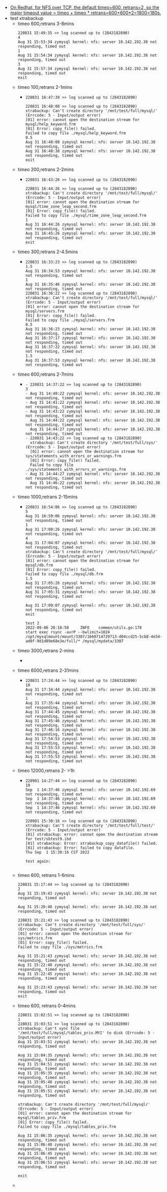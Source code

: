 - [On Redhat, for NFS over TCP, the default timeo=600, retrans=2, so the major timeout value = timeo + timeo * retrans=600+600*2=1800=180s.](https://www.howtouselinux.com/post/understanding-timeo-in-nfs)
- test xtrabackup
	- timeo 600,retrans 3-8mins
	  ```
	  220831 15:49:35 >> log scanned up to (2843182890)
	  4
	  Aug 31 15:53:34 zymysql kernel: nfs: server 10.142.192.38 not responding, timed out
	  1
	  Aug 31 15:54:34 zymysql kernel: nfs: server 10.142.192.38 not responding, timed out
	  3
	  Aug 31 15:57:34 zymysql kernel: nfs: server 10.142.192.38 not responding, timed out
	  exit
	  ```
	- timeo 100,retrans 2-1mins
		- ```
		  220831 16:47:39 >> log scanned up to (2843182890)
		  
		  220831 16:48:08 >> log scanned up to (2843182890)
		  xtrabackup: Can't create directory '/mnt/test/full/mysql/' (Errcode: 5 - Input/output error)
		  [01] error: cannot open the destination stream for mysql/help_keyword.frm
		  [01] Error: copy_file() failed.
		  Failed to copy file ./mysql/help_keyword.frm
		  0.5
		  Aug 31 16:48:08 zymysql kernel: nfs: server 10.142.192.38 not responding, timed out
		  Aug 31 16:48:38 zymysql kernel: nfs: server 10.142.192.38 not responding, timed out
		  exit
		  ```
	- timeo 200,retrans 2-2mins
		- ```
		  220831 16:43:26 >> log scanned up to (2843182890)
		  
		  220831 16:44:26 >> log scanned up to (2843182890)
		  xtrabackup: Can't create directory '/mnt/test/full/mysql/' (Errcode: 5 - Input/output error)
		  [01] error: cannot open the destination stream for mysql/time_zone_leap_second.frm
		  [01] Error: copy_file() failed.
		  Failed to copy file ./mysql/time_zone_leap_second.frm
		  1
		  Aug 31 16:44:26 zymysql kernel: nfs: server 10.142.192.38 not responding, timed out
		  Aug 31 16:45:26 zymysql kernel: nfs: server 10.142.192.38 not responding, timed out
		  exit
		  ```
	- timeo 300,retrans 2-4.5mins
		- ```
		  220831 16:33:23 >> log scanned up to (2843182890)
		  1.5
		  Aug 31 16:34:53 zymysql kernel: nfs: server 10.142.192.38 not responding, timed out
		  1
		  Aug 31 16:35:46 zymysql kernel: nfs: server 10.142.192.38 not responding, timed out
		  220831 16:36:22 >> log scanned up to (2843182890)
		  xtrabackup: Can't create directory '/mnt/test/full/mysql/' (Errcode: 5 - Input/output error)
		  [01] error: cannot open the destination stream for mysql/servers.frm
		  [01] Error: copy_file() failed.
		  Failed to copy file ./mysql/servers.frm
		  0.5
		  Aug 31 16:36:23 zymysql kernel: nfs: server 10.142.192.38 not responding, timed out
		  Aug 31 16:37:17 zymysql kernel: nfs: server 10.142.192.38 not responding, timed out
		  Aug 31 16:37:22 zymysql kernel: nfs: server 10.142.192.38 not responding, timed out
		  1.5
		  Aug 31 16:37:53 zymysql kernel: nfs: server 10.142.192.38 not responding, timed out
		  
		  ```
	- timeo 600,retrans 2-7mins
		- ```
		  - 220831 14:37:22 >> log scanned up to (2843182890)
		  3
		  - Aug 31 14:40:22 zymysql kernel: nfs: server 10.142.192.38 not responding, timed out  
		  - Aug 31 14:41:22 zymysql kernel: nfs: server 10.142.192.38 not responding, timed out  
		  - Aug 31 14:43:22 zymysql kernel: nfs: server 10.142.192.38 not responding, timed out  
		    Aug 31 14:44:22 zymysql kernel: nfs: server 10.142.192.38 not responding, timed out  
		    Aug 31 14:44:27 zymysql kernel: nfs: server 10.142.192.38 not responding, timed out  
		  - 220831 14:43:22 >> log scanned up to (2843182890)  
		    xtrabackup: Can't create directory '/mnt/test/full/sys/' (Errcode: 5 - Input/output error)  
		    [01] error: cannot open the destination stream for sys/statements_with_errors_or_warnings.frm  
		    [01] Error: copy_file() failed.  
		    Failed to copy file ./sys/statements_with_errors_or_warnings.frm  
		  - Aug 31 14:44:27 zymysql kernel: nfs: server 10.142.192.38 not responding, timed out  
		    Aug 31 14:46:22 zymysql kernel: nfs: server 10.142.192.38 not responding, timed out
		  ```
	- timeo 1000,retrans 2-15mins
		- ```
		  220831 16:54:06 >> log scanned up to (2843182890)
		  5
		  Aug 31 16:59:06 zymysql kernel: nfs: server 10.142.192.38 not responding, timed out
		  1
		  Aug 31 17:00:26 zymysql kernel: nfs: server 10.142.192.38 not responding, timed out
		  4
		  Aug 31 17:04:07 zymysql kernel: nfs: server 10.142.192.38 not responding, timed out
		  xtrabackup: Can't create directory '/mnt/test/full/mysql/' (Errcode: 5 - Input/output error)
		  [01] error: cannot open the destination stream for mysql/db.frm
		  [01] Error: copy_file() failed.
		  Failed to copy file ./mysql/db.frm
		  1.5
		  Aug 31 17:05:26 zymysql kernel: nfs: server 10.142.192.38 not responding, timed out
		  Aug 31 17:05:31 zymysql kernel: nfs: server 10.142.192.38 not responding, timed out
		  
		  Aug 31 17:09:07 zymysql kernel: nfs: server 10.142.192.38 not responding, timed out
		  exit
		  
		  test 2
		  2022-09-06 20:18:50     INFO    common/utils.go:178     start exec rsync -avrP --bwlimit=1024 /opt/mysqlmount/mount/3307/1660714729713-d04ccd25-5cb8-4e54-ad0f-9d1d89e68e3e/full/* /mysql/mydata/3307
		  
		  ```
	- timeo 3000,retrans 2-mins
		- ```
		  ```
	- timeo 6000,retrans 2-31mins
		- ```
		  220831 17:24:44 >> log scanned up to (2843182890)
		  10
		  Aug 31 17:34:44 zymysql kernel: nfs: server 10.142.192.38 not responding, timed out
		  1
		  Aug 31 17:35:44 zymysql kernel: nfs: server 10.142.192.38 not responding, timed out
		  Aug 31 17:44:45 zymysql kernel: nfs: server 10.142.192.38 not responding, timed out
		  Aug 31 17:45:46 zymysql kernel: nfs: server 10.142.192.38 not responding, timed out
		  Aug 31 17:46:16 zymysql kernel: nfs: server 10.142.192.38 not responding, timed out
		  Aug 31 17:54:53 zymysql kernel: nfs: server 10.142.192.38 not responding, timed out
		  Aug 31 17:55:53 zymysql kernel: nfs: server 10.142.192.38 not responding, timed out
		  Aug 31 17:55:53 zymysql kernel: nfs: server 10.142.192.38 not responding, timed out
		  
		  ```
	- timeo 12000,retrans 2- >1h
		- ```
		  220901 14:27:44 >> log scanned up to (2843182890)
		  10
		  Sep  1 14:37:46 zymysql kernel: nfs: server 10.142.192.69 not responding, timed out
		  Sep  1 14:37:46 zymysql kernel: nfs: server 10.142.192.69 not responding, timed out
		  Sep  1 14:37:46 zymysql kernel: nfs: server 10.142.192.69 not responding, timed out
		  
		  220901 15:30:16 >> log scanned up to (2843182890)
		  xtrabackup: Can't create directory '/mnt/test/full/test/' (Errcode: 5 - Input/output error)
		  [01] xtrabackup: error: cannot open the destination stream for test/sbtest9.ibd
		  [01] xtrabackup: Error: xtrabackup_copy_datafile() failed.
		  [01] xtrabackup: Error: failed to copy datafile.
		  Thu Sep  1 15:30:16 CST 2022
		  
		  test again:
		  
		  
		  ```
	- timeo 600, retrans 1-6mins
	  ```
	  220831 15:17:44 >> log scanned up to (2843182890)
	  2
	  Aug 31 15:19:43 zymysql kernel: nfs: server 10.142.192.38 not responding, timed out
	  
	  Aug 31 15:20:40 zymysql kernel: nfs: server 10.142.192.38 not responding, timed out
	  
	  220831 15:21:43 >> log scanned up to (2843182890)
	  xtrabackup: Can't create directory '/mnt/test/full/sys/' (Errcode: 5 - Input/output error)
	  [01] error: cannot open the destination stream for sys/metrics.frm
	  [01] Error: copy_file() failed.
	  Failed to copy file ./sys/metrics.frm
	  
	  Aug 31 15:21:43 zymysql kernel: nfs: server 10.142.192.38 not responding, timed out
	  Aug 31 15:22:40 zymysql kernel: nfs: server 10.142.192.38 not responding, timed out
	  Aug 31 15:22:45 zymysql kernel: nfs: server 10.142.192.38 not responding, timed out
	  
	  Aug 31 15:23:43 zymysql kernel: nfs: server 10.142.192.38 not responding, timed out
	  exit
	  ```
	- timeo 600, retrans 0-4mins
	  ```
	  220831 15:02:51 >> log scanned up to (2843182890)
	  1
	  220831 15:03:51 >> log scanned up to (2843182890)
	  xtrabackup: Can't sync file '/mnt/test/full/mysql/tables_priv.MYI' to disk (Errcode: 5 - Input/output error)
	  Aug 31 15:03:51 zymysql kernel: nfs: server 10.142.192.38 not responding, timed out
	  
	  Aug 31 15:04:35 zymysql kernel: nfs: server 10.142.192.38 not responding, timed out
	  Aug 31 15:04:51 zymysql kernel: nfs: server 10.142.192.38 not responding, timed out
	  Aug 31 15:05:35 zymysql kernel: nfs: server 10.142.192.38 not responding, timed out
	  Aug 31 15:05:40 zymysql kernel: nfs: server 10.142.192.38 not responding, timed out
	  Aug 31 15:05:51 zymysql kernel: nfs: server 10.142.192.38 not responding, timed out
	  
	  xtrabackup: Can't create directory '/mnt/test/full/mysql/' (Errcode: 5 - Input/output error)
	  [01] error: cannot open the destination stream for mysql/tables_priv.frm
	  [01] Error: copy_file() failed.
	  Failed to copy file ./mysql/tables_priv.frm
	  
	  Aug 31 15:06:35 zymysql kernel: nfs: server 10.142.192.38 not responding, timed out
	  Aug 31 15:06:40 zymysql kernel: nfs: server 10.142.192.38 not responding, timed out
	  Aug 31 15:06:45 zymysql kernel: nfs: server 10.142.192.38 not responding, timed out
	  Aug 31 15:06:51 zymysql kernel: nfs: server 10.142.192.38 not responding, timed out
	  
	  exit
	  ```
	-